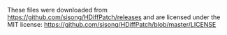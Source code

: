 These files were downloaded from https://github.com/sisong/HDiffPatch/releases
and are licensed under the MIT license: https://github.com/sisong/HDiffPatch/blob/master/LICENSE
